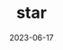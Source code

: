 ---
title: "star"
type: hashtag
date: 2023-06-17
hashtag: "star"
plural: "stars"
related:
  - constellation
  - asterism
  - universe
tags:
  - astronomy
---
